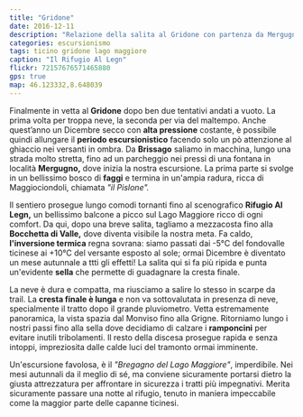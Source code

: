 ```yaml
---
title: "Gridone"
date: 2016-12-11
description: "Relazione della salita al Gridone con partenza da Mergugno nel comune di Brissago"
categories: escursionismo
tags: ticino gridone lago maggiore
caption: "Il Rifugio Al Legn"
flickr: 72157676571465880
gps: true
map: 46.123332,8.648039
---
```


Finalmente in vetta al **Gridone** dopo ben due tentativi andati a vuoto. La prima volta per troppa neve, la seconda per via del maltempo. Anche quest’anno un Dicembre secco con **alta pressione** costante, è possibile quindi allungare il **periodo escursionistico** facendo solo un pò attenzione al ghiaccio nei versanti in ombra. Da **Brissago** saliamo in macchina, lungo una strada molto stretta, fino ad un parcheggio nei pressi di una fontana in località **Mergugno,** dove inizia la nostra escursione. La prima parte si svolge in un bellissimo bosco di **faggi** e termina in un'ampia radura, ricca di Maggiociondoli, chiamata *"il Pislone".*

Il sentiero prosegue lungo comodi tornanti fino al scenografico **Rifugio Al Legn,** un bellissimo balcone a picco sul Lago Maggiore ricco di ogni comfort. Da qui, dopo una breve salita, tagliamo a mezzacosta fino alla **Bocchetta di Valle,** dove diventa visibile la nostra meta. Fa caldo, **l'inversione termica** regna sovrana: siamo passati dai -5°C del fondovalle ticinese ai +10°C del versante esposto al sole; ormai Dicembre è diventato un mese autunnale a ttti gli effetti! La salita qui si fa più ripida e punta un'evidente **sella** che permette di guadagnare la cresta finale. 

La neve è dura e compatta, ma riusciamo a salire lo stesso in scarpe da trail. La **cresta finale è lunga** e non va sottovalutata in presenza di neve, specialmente il tratto dopo il grande pluviometro. Vetta estremamente panoramica, la vista spazia dal Monviso fino alla Grigne. Ritorniamo lungo i nostri passi fino alla sella dove decidiamo di calzare i **ramponcini** per evitare inutili tribolamenti. Il resto della discesa prosegue rapida e senza intoppi, impreziosita dalle calde luci del tramonto ormai imminente.

Un'escursione favolosa, è il *"Bregagno del Lago Maggiore"*, imperdibile. Nei mesi autunnali da il meglio di sé, ma conviene sicuramente portarsi dietro la giusta attrezzatura per affrontare in sicurezza i tratti più impegnativi. Merita sicuramente passare una notte al rifugio, tenuto in maniera impeccabile come la maggior parte delle capanne ticinesi.